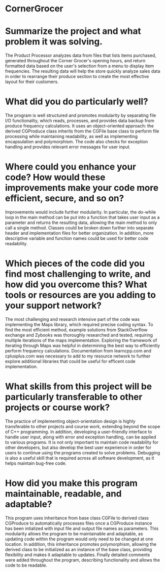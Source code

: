 # CornerGrocer

# Summarize the project and what problem it was solving.
The Product Processor analyzes data from files that lists items purchased, generated throughout the Corner Grocer's opening hours, and return formatted data based on the user's selection from a menu to display item frequencies. The resulting data will help the store quickly analyze sales data in order to rearrange their produce section to create the most effective layout for their customers.
# What did you do particularly well?
The program is well structured and promotes modularity by separating file I/O functionality, which reads, processes, and provides data backup from produce frequency calculations. It uses an object-oriented approach: the derived CGProduce class inherits from the CGFile base class to perform file processing while maintaining readability, as well as implementing encapsulation and polymorphism. The code also checks for exception handling and provides relevant error messages for user input.
# Where could you enhance your code? How would these improvements make your code more efficient, secure, and so on?
Improvements would include further modularity. In particular, the do-while loop in the main method can be put into a function that takes user input as a parameter and returns the resulting data, allowing the main method to only call a single method. Classes could be broken down further into separate header and implementation files for better organization. In addition, more descriptive variable and function names could be used for better code readability. 
# Which pieces of the code did you find most challenging to write, and how did you overcome this? What tools or resources are you adding to your support network?
The most challenging and research intensive part of the code was implementing the Maps library, which required precise coding syntax. To find the most efficient method, example solutions from StackOverflow exchange and Zybooks was thoroughly researched and tested, requiring multiple iterations of the maps implementation. Exploring the framework of iterating through Maps was helpful in determining the best way to efficiently perform frequency calculations. Documentation from learncpp.com and cplusplus.com was necessary to add to my resource network to further explore additional libraries that could be useful for efficent code implementation.
# What skills from this project will be particularly transferable to other projects or course work?
The practice of implementing object-orientation design is highly transferable to other projects and course work, extending beyond the scope of C++ programming. In addition, developing a user-friendly interface to handle user input, along with error and exception handling, can be applied to various programs. It is not only important to maintain code readability for other developers, but also develop the best user experience in order for users to continue using the programs created to solve problems. Debugging is also a useful skill that is required across all software development, as it helps maintain bug-free code.
# How did you make this program maintainable, readable, and adaptable?
This program uses inheritance from base class CGFile to derived class CGProduce to automatically processes files once a CGProduce instance has been intialized with input file and output file names as parameters. This modularity allows the program to be maintainable and adaptable, as updating code within the program would only need to be changed at one location. In addition, this inheritance promotes polymorphism, allowing the derived class to be initialized as an instance of the base class, providing flexibility and makes it adaptable to updates. Finally detailed comments were added throughout the program, describing functionality and allows the code to be readable.
